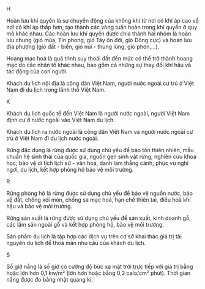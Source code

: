 H

Hoàn lưu khí quyển là sự chuyển động của không khí từ nơi có khí áp cao về nơi có khí áp thấp hơn, tạo thành các vòng tuần hoàn trong khí quyển ở quy mô khác nhau. Các hoàn lưu khí quyển được chia thành hai nhóm là hoàn lưu chung (gió mùa, Tín phong, gió Tây ôn đới, gió Đông cực) và hoàn lưu địa phương (gió đất - biển, gió núi - thung lũng, gió phơn,...).

Hoang mạc hoá là quá trình suy thoái đất đến mức có thể trở thành hoang mạc do các nhân tố khác nhau, bao gồm cả những sự thay đổi khí hậu và tác động của con người.

Khách du lịch nội địa là công dân Việt Nam, người nước ngoài cư trú ở Việt Nam đi du lịch trong lãnh thổ Việt Nam.

K

Khách du lịch quốc tế đến Việt Nam là người nước ngoài, người Việt Nam định cư ở nước ngoài vào Việt Nam du lịch.

Khách du lịch ra nước ngoài là công dân Việt Nam và người nước ngoài cư trú ở Việt Nam đi du lịch nước ngoài.

Rừng đặc dụng là rừng được sử dụng chủ yếu để bảo tồn thiên nhiên, mẫu chuẩn hệ sinh thái của quốc gia, nguồn gen sinh vật rừng; nghiên cứu khoa học; bảo vệ di tích lịch sử - văn hoá, danh lam thắng cảnh; phục vụ nghỉ ngơi, du lịch, kết hợp phòng hộ bảo vệ môi trường.

R

Rừng phòng hộ là rừng được sử dụng chủ yếu để bảo vệ nguồn nước, bảo vệ đất, chống xói mòn, chống sa mạc hoá, hạn chế thiên tai, điều hoà khí hậu và bảo vệ môi trường.

Rừng sản xuất là rừng được sử dụng chủ yếu để sản xuất, kinh doanh gỗ, các lâm sản ngoài gỗ và kết hợp phòng hộ, bảo vệ môi trường.

Sản phẩm du lịch là tập hợp các dịch vụ trên cơ sở khai thác giá trị tài nguyên du lịch để thoả mãn nhu cầu của khách du lịch.

S

Số giờ nắng là số giờ có cường độ bức xạ mặt trời trực tiếp với giá trị bằng hoặc lớn hơn 0,1 kw/m² (lớn hơn hoặc bằng 0,2 calo/cm² phút). Thời gian nắng được đo bằng nhật quang kí.
